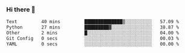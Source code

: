 ### Hi there 👋

<!--START_SECTION:waka-->

```txt
Text         40 mins         ██████████████▒░░░░░░░░░░   57.09 %
Python       27 mins         █████████▓░░░░░░░░░░░░░░░   38.87 %
Other        2 mins          █░░░░░░░░░░░░░░░░░░░░░░░░   04.00 %
Git Config   0 secs          ░░░░░░░░░░░░░░░░░░░░░░░░░   00.03 %
YAML         0 secs          ░░░░░░░░░░░░░░░░░░░░░░░░░   00.00 %
```

<!--END_SECTION:waka-->
